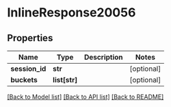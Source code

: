 # InlineResponse20056

## Properties
Name | Type | Description | Notes
------------ | ------------- | ------------- | -------------
**session_id** | **str** |  | [optional] 
**buckets** | **list[str]** |  | [optional] 

[[Back to Model list]](../README.md#documentation-for-models) [[Back to API list]](../README.md#documentation-for-api-endpoints) [[Back to README]](../README.md)

